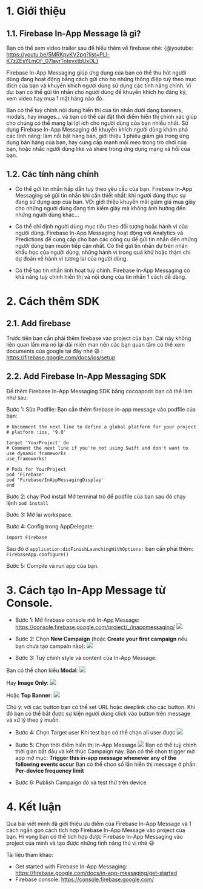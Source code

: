 # 1. Giới thiệu
## 1.1. Firebase In-App Message là gì?

Bạn có thể xem video trailer sau để hiểu thêm về firebase nhé:
{@youtube: https://youtu.be/5MRKpvKV2pg?list=PLl-K7zZEsYLmOF_07IayrTntevxtbUxDL}

Firebase In-App Messaging giúp ứng dụng của bạn có thể thu hút người dùng đang hoạt động bằng cách gửi cho họ những thông điệp tuỳ theo mục đích của bạn và khuyến khích người dùng sử dụng các tính năng chính.
Ví dụ: bạn có thể gửi tin nhắn cho người dùng để khuyến khích họ đăng ký, xem video hay mua 1 mặt hàng nào đó.

Bạn có thể tuỳ chỉnh nội dung hiển thị của tin nhắn dưới dạng banners, modals, hay images... và bạn có thể cài đặt thời điểm hiển thị chính xác giúp cho chúng có thể mang lại lợi ích cho người dùng của bạn nhiều nhất.
Sử dụng Firebase In-App Messaging để khuyến khích người dùng khám phá các tính năng: làm nổi bật hàng bán, giới thiệu 1 phiếu giảm giá trong ứng dụng bán hàng của bạn, hay cung cấp manh mối mẹo trong trò chơi của bạn, hoặc nhắc người dùng like và share trong ứng dụng mạng xã hổi của bạn.

## 1.2. Các tính năng chính

- Có thể gửi tin nhắn hấp dẫn tuỳ theo yêu cầu của bạn. Firebase In-App Messaging sẽ gửi tin nhắn khi cần thiết nhất: khi người dùng thực sự đang sử dụng app của bạn. VD: giới thiệu khuyến mãi giảm giá mua giày cho những người dùng đang tìm kiếm giày mà không ảnh hưởng đến những người dùng khác...

- Có thể chỉ định người dùng mục tiêu theo đối tượng hoặc hành vi của người dùng. Firebase In-App Messaging hoạt động với Analytics và Predictions để cung cấp cho bạn các công cụ để gửi tin nhắn đến những người dùng bạn muốn tiếp cận nhất. Có thể gửi tin nhắn dự trên nhân khẩu học của người dùng, những hành vi trong quá khứ hoặc thậm chí dự đoán về hành vi tương lai của người dùng.

- Có thể tạo tin nhắn linh hoạt tuỳ chỉnh. Firebase In-App Messaging có khả năng tuỳ chỉnh hiển thị và nội dung của tin nhắn 1 cách dễ dàng.


# 2. Cách thêm SDK

## 2.1. Add firebase
Trước tiên bạn cần phải thêm firebase vào project của bạn. Cái này không liên quan lắm mà nó lại dài miên man nên các bạn quan tâm có thể xem documents của google tại đây nhé :smile: : https://firebase.google.com/docs/ios/setup

## 2.2. Add Firebase In-App Messaging SDK

Để thêm Firebase In-App Messaging SDK bằng cocoapods bạn có thể làm như sau:

Bước 1: Sửa Podfile:
Bạn cần thêm firebase in-app message vào podfile của bạn:
```
# Uncomment the next line to define a global platform for your project
# platform :ios, '9.0'

target 'YourProject' do
# Comment the next line if you're not using Swift and don't want to use dynamic frameworks
use_frameworks!

# Pods for YourProject
pod 'Firebase'
pod 'Firebase/InAppMessagingDisplay'
end
```
Bước 2: chạy Pod install
Mở terminal trỏ để podfile của bạn sau đó chạy lệnh
`pod install`

Bước 3: Mở lại workspace.

Bước 4: Config trong AppDelegate:
```
import Firebase
```
Sau đó ở `application:didFinishLaunchingWithOptions:` bạn cần phải thêm: `FirebaseApp.configure()`

Bước 5: Compile và run app của bạn.

# 3. Cách tạo In-App Message từ Console.
- Bước 1: Mở firebase console mở In-App Message: https://console.firebase.google.com/project/_/inappmessaging/
![](https://images.viblo.asia/b6a63ac9-6d81-49a7-a194-13e3e75d7251.png)

- Bước 2: Chọn **New Campaign** (hoặc **Create your first campaign** nếu bạn chưa tạo campain nào):
![](https://images.viblo.asia/2ebe0dd8-89b7-477c-bf33-516d50ade2e5.png)

- Bước 3: Tuỳ chỉnh style và content của In-App Message:

Bạn có thể chọn kiểu **Modal**:
![](https://images.viblo.asia/d7e997d5-6fd0-4396-8cb7-e1a3cffd330a.png)

Hay **Image Only**:
![](https://images.viblo.asia/3df04f65-cc5e-438c-9f5e-0479ea14cdd6.png)

Hoặc **Top Banner**:
![](https://images.viblo.asia/fd9aca1d-dc76-4662-98bd-b815f8e1f25c.png)

Chú ý: với các button bạn có thể set URL hoặc deeplink cho các button. Khi đó bạn có thể bắt được sự kiện người dùng click vào button trên message và xử lý theo ý muốn.

- Bước 4: Chọn Target user
Khi test bạn có thể chọn all user được
![](https://images.viblo.asia/52c25680-e15b-44a3-9c59-329ab35cb564.png)

- Bước 5: Chọn thời điểm hiển thị In-App Message
![](https://images.viblo.asia/68be5ede-0feb-4b95-8645-98a74975e741.png)
Bạn có thể tuỳ chỉnh thời gian bắt đầu và kết thúc Campaign này.
Bạn có thể chọn trigger mở app mở mục: **Trigger this in-app message whenever any of the following events occur**
Bạn có thể chọn số lần hiển thị message ở phần: **Per-device frequency limit**

- Bước 6: Publish Campaign đó và test thử trên device


# 4. Kết luận
Qua bài viết mình đã giới thiệu ưu điểm của Firebase In-App Message và 1 cách ngắn gọn cách tích hợp Firebase In-App Message vào project của bạn.
Hi vọng bạn có thể tích hợp được Firebase In-App Messaging vào project của mình và tạo được những tính năng thú vị nhé :smiley: 


Tài liệu tham khảo:
- Get started with Firebase In-App Messaging: https://firebase.google.com/docs/in-app-messaging/get-started
- Firebase console: https://console.firebase.google.com/